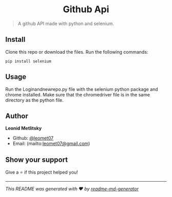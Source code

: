 <h1 align="center">Github Api</h1>
<p>
</p>

> A github API made with python and selenium.

## Install


Clone this repo or download the files.
Run the following commands:
```
pip install selenium
```

## Usage


Run the Loginandnewrepo.py file with the selenium python package and chrome installed. Make sure that the chromedriver file is in the same directory as the python file.


## Author

**Leonid Metlitsky**

* Github: [@leomet07](https://github.com/leomet07)
* Email: (mailto:leomet07@gmail.com)

## Show your support

Give a ⭐️ if this project helped you!

***
_This README was generated with ❤️ by [readme-md-generator](https://github.com/kefranabg/readme-md-generator)_
